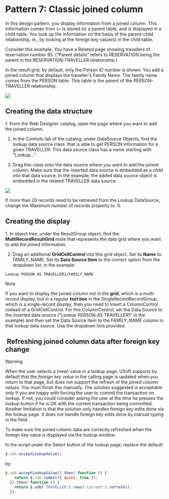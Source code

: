 # Pattern 7: Classic joined column

In this design pattern, you display information from a joined column. This information comes from (= is stored in) a parent table, and is displayed in a child table. You look up the information on the basis of the parent-child relationship, ie., by looking at the foreign key value(s) in the child table.

Consider this example. You have a Related page showing travellers of reservation number 95. (“Parent details” refers to RESERVATION being the parent in the RESERVATION-TRAVELLER relationship.)

In the result grid, by default, only the Person ID number is shown. You add a joined column that displays the traveller's Family Name. The family name comes from the PERSON table. This table is the parent of the PERSON-TRAVELLER relationship.

![](/api/Web%20and%20app%20UIs/Page%20and%20data%20source%20constructs/assets/6764b084-8056-48fc-aa17-107ec74097b0.png)

## Creating the data structure

1. From the Web Designer catalog, open the page where you want to add the joined column.

2. In the Controls tab of the catalog, under DataSource Objects, find the lookup data source class  that is able to get PERSON information for a given TRAVELLER. This data source class has a name starting with "Lookup...”.

3. Drag this class onto the data source where you want to add the joined column. Make sure that the inserted data source is embedded as a *child* into that data source. In the example, the added data source object is embedded in the related TRAVELLER data source:

![](/api/Web%20and%20app%20UIs/Page%20and%20data%20source%20constructs/assets/60f4c1c4-2db9-4a3d-8eb3-5ff141af2a45.png)

If more than 20 records need to be retrieved from the Lookup DataSource, change the Maximum number of records property to: 0.

## Creating the display

1. In object tree, under the ResultGroup object, find the **MultiRecordResultGrid** node that represents the data grid where you want to add the joined information.

2. Drag an additional **GridCellControl** into this grid object. Set its **Name** to: FAMILY_NAME. Set its **Data Source Item** to the correct option from the dropdown list, in the example:

```
Lookup PERSON AS TRAVELLER1/FAMILY_NAME
```

> [!NOTE]
> If you want to display the joined column not in the **grid**, which is a multi-record display, but in a regular **text box** in the SingleRecordRecordGroup, which is a single-record display, then you need to insert a ColumnControl instead of a GridCellControl. For this ColumnControl, set the Data Source to the inserted data source ("Lookup PERSON AS TRAVELLER1” in the example) and then set the Data Source Item to the FAMILY_NAME column in that lookup data source. Use the dropdown lists provided.

##  Refreshing joined column data after foreign key change

> [!WARNING]
> When the user selects a (new) value in a lookup page, USoft supports by default that the *foreign key value* in the calling page is updated when you return to that page, but does not support the refresh of the *joined column values.* You must finish this manually.
> The solution suggested is acceptable only if you are happy with forcing the user to commit the transaction on lookup. If not, you could consider asking the user at the time he presses the lookup button if he is OK with the current transaction being committed.
> Another limitation is that the solution only handles foreign key edits done via the lookup page. It does not handle foreign key edits done by manual typing in the field.

To make sure the joined column data are correctly refreshed when the foreign key value is displayed via the lookup window:

In the script under the Select button of the lookup page, replace the default:

```js
$.udb.acceptLookupValue()
```

by:

```js
$.udb.acceptLookupValue().then( function () {
    return $.udb.commit({ quiet: true });
  }).then( function () {
    return $.udb('TRAVELLER').rows('current').refresh();
  });
```

 